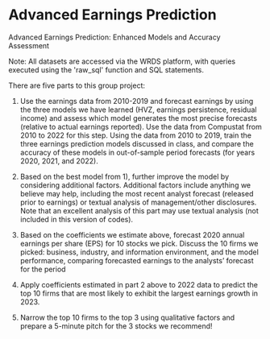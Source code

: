 # Advanced Earnings Prediction
 Advanced Earnings Prediction: Enhanced Models and Accuracy Assessment

Note: All datasets are accessed via the WRDS platform, with queries executed using the 'raw_sql' function and SQL statements.

There are five parts to this group project:

1. Use the earnings data from 2010-2019 and forecast earnings by using the three models we have learned (HVZ, earnings persistence, residual income) and assess which model generates the most precise forecasts (relative to actual earnings reported). Use the data from Compustat from 2010 to 2022 for this step. Using the data from 2010 to 2019, train the three earnings prediction models discussed in class, and compare the accuracy of these models in out-of-sample period forecasts (for years 2020, 2021, and 2022).

2. Based on the best model from 1), further improve the model by considering additional factors. Additional factors include anything we believe may help, including the most recent analyst forecast (released prior to earnings) or textual analysis of management/other disclosures. Note that an excellent analysis of this part may use textual analysis (not included in this version of codes).

3. Based on the coefficients we estimate above, forecast 2020 annual earnings per share (EPS) for 10 stocks we pick. Discuss the 10 firms we picked: business, industry, and information environment, and the model performance, comparing forecasted earnings to the analysts’ forecast for the period

4. Apply coefficients estimated in part 2 above to 2022 data to predict the top 10 firms that are most likely to exhibit the largest earnings growth in 2023.

5. Narrow the top 10 firms to the top 3 using qualitative factors and prepare a 5-minute pitch for the 3 stocks we recommend!
